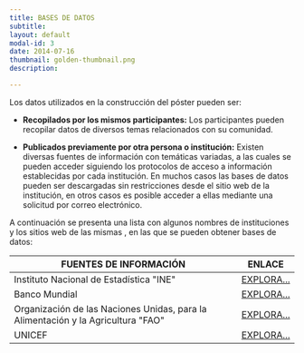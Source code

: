 ```yaml
---
title: BASES DE DATOS
subtitle:
layout: default
modal-id: 3
date: 2014-07-16
thumbnail: golden-thumbnail.png
description: 

---
```

Los datos utilizados en la construcción del póster pueden ser:

- <b> Recopilados por los mismos participantes:</b> Los participantes pueden recopilar datos de diversos temas relacionados con su comunidad.  

- <b> Publicados previamente por otra persona o institución:</b> Existen diversas fuentes de información con temáticas variadas, a las cuales se pueden acceder siguiendo los protocolos de acceso a información  establecidas por cada institución.
En muchos casos las bases de datos pueden ser descargadas sin restricciones  desde el sitio web de la institución, en otros casos es posible acceder a ellas mediante una solicitud por correo electrónico.

A continuación se presenta una lista con algunos nombres de instituciones y los sitios web de las mismas , en las que se pueden obtener bases de datos:
 
| FUENTES DE INFORMACIÓN                                                            | ENLACE                                                               |
|----------------------------------------------------------------------------------|----------------------------------------------------------------------|
| Instituto Nacional de Estadística "INE"                                          | [ EXPLORA...](https://www.ine.gob.bo/)                                |
| Banco Mundial                                                                    | [ EXPLORA...](https://datos.bancomundial.org/pais/bolivia?view=chart) |
| Organización de las Naciones Unidas, para la Alimentación y la Agricultura "FAO" | [ EXPLORA...](http://www.fao.org/faostat/es/#country/19)              |
| UNICEF                                                                           | [ EXPLORA...](https://data.unicef.org/country/bol/)            	      |